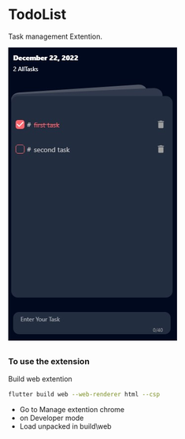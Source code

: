 # TodoList

Task management Extention.

![Todo extention ui](/ui/ui_task.jpg)

##
### To use the extension

Build web extention
```sh
flutter build web --web-renderer html --csp
```

* Go to Manage extention chrome
* on Developer mode
* Load unpacked in build\web
